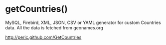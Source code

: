 getCountries()
============

MySQL, Firebird, XML, JSON, CSV or YAML generator for custom Countries data. All the data is fetched from geonames.org

http://peric.github.com/GetCountries
